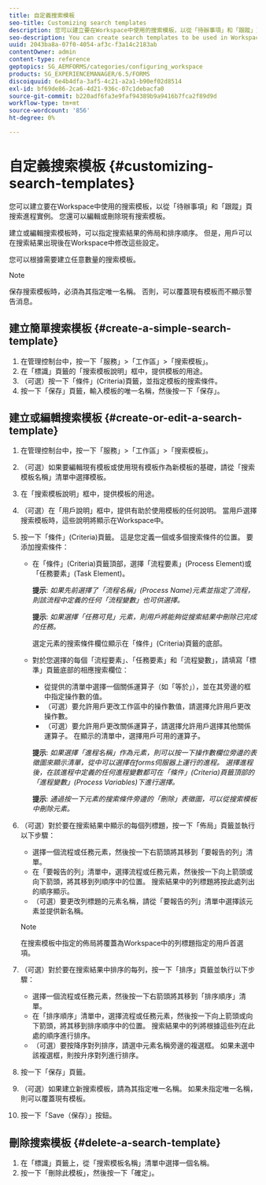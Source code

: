 ```yaml
---
title: 自定義搜索模板
seo-title: Customizing search templates
description: 您可以建立要在Workspace中使用的搜索模板，以從「待辦事項」和「跟蹤」頁搜索進程實例。 您還可以編輯或刪除現有搜索模板。
seo-description: You can create search templates to be used in Workspace to search for instances of processes from the To Do and Tracking pages. You can also edit or delete existing search templates.
uuid: 2043ba8a-07f0-4054-af3c-f3a14c2183ab
contentOwner: admin
content-type: reference
geptopics: SG_AEMFORMS/categories/configuring_workspace
products: SG_EXPERIENCEMANAGER/6.5/FORMS
discoiquuid: 6e4b4dfa-3af5-4c21-a2a1-b90ef02d8514
exl-id: bf69de86-2ca6-4d21-936c-07c1debacfa0
source-git-commit: b220adf6fa3e9faf94389b9a9416b7fca2f89d9d
workflow-type: tm+mt
source-wordcount: '856'
ht-degree: 0%

---
```


# 自定義搜索模板 {#customizing-search-templates}

您可以建立要在Workspace中使用的搜索模板，以從「待辦事項」和「跟蹤」頁搜索進程實例。 您還可以編輯或刪除現有搜索模板。

建立或編輯搜索模板時，可以指定搜索結果的佈局和排序順序。 但是，用戶可以在搜索結果出現後在Workspace中修改這些設定。

您可以根據需要建立任意數量的搜索模板。

>[!NOTE]
>
>保存搜索模板時，必須為其指定唯一名稱。 否則，可以覆蓋現有模板而不顯示警告消息。

## 建立簡單搜索模板 {#create-a-simple-search-template}

1. 在管理控制台中，按一下「服務」>「工作區」>「搜索模板」。
1. 在「標識」頁籤的「搜索模板說明」框中，提供模板的用途。
1. （可選）按一下「條件」(Criteria)頁籤，並指定模板的搜索條件。
1. 按一下「保存」頁籤，輸入模板的唯一名稱，然後按一下「保存」。

## 建立或編輯搜索模板 {#create-or-edit-a-search-template}

1. 在管理控制台中，按一下「服務」>「工作區」>「搜索模板」。
1. （可選）如果要編輯現有模板或使用現有模板作為新模板的基礎，請從「搜索模板名稱」清單中選擇模板。
1. 在「搜索模板說明」框中，提供模板的用途。
1. （可選）在「用戶說明」框中，提供有助於使用模板的任何說明。 當用戶選擇搜索模板時，這些說明將顯示在Workspace中。
1. 按一下「條件」(Criteria)頁籤。 這是您定義一個或多個搜索條件的位置。 要添加搜索條件：

   * 在「條件」(Criteria)頁籤頂部，選擇「流程要素」(Process Element)或「任務要素」(Task Element)。

      **提示**: *如果先前選擇了「流程名稱」(Process Name)元素並指定了流程，則該流程中定義的任何「流程變數」也可供選擇。*

      **提示**: *如果選擇「任務可見」元素，則用戶將能夠從搜索結果中刪除已完成的任務。*

      選定元素的搜索條件欄位顯示在「條件」(Criteria)頁籤的底部。

   * 對於您選擇的每個「流程要素」、「任務要素」和「流程變數」，請填寫「標準」頁籤底部的相應搜索欄位：

      * 從提供的清單中選擇一個關係運算子（如「等於」），並在其旁邊的框中指定操作數的值。
      * （可選）要允許用戶更改工作區中的操作數值，請選擇允許用戶更改操作數。
      * （可選）要允許用戶更改關係運算子，請選擇允許用戶選擇其他關係運算子。 在顯示的清單中，選擇用戶可用的運算子。

      **提示**: *如果選擇「進程名稱」作為元素，則可以按一下操作數欄位旁邊的表徵圖來顯示清單，從中可以選擇在forms伺服器上運行的進程。 選擇進程後，在該進程中定義的任何進程變數都可在「條件」(Criteria)頁籤頂部的「進程變數」(Process Variables)下進行選擇。*

      **提示**: *通過按一下元素的搜索條件旁邊的「刪除」表徵圖，可以從搜索模板中刪除元素。*


1. （可選）對於要在搜索結果中顯示的每個列標題，按一下「佈局」頁籤並執行以下步驟：

   * 選擇一個流程或任務元素，然後按一下右箭頭將其移到「要報告的列」清單。
   * 在「要報告的列」清單中，選擇流程或任務元素，然後按一下向上箭頭或向下箭頭，將其移到列順序中的位置。 搜索結果中的列標題將按此處列出的順序顯示。
   * （可選）要更改列標題的元素名稱，請從「要報告的列」清單中選擇該元素並提供新名稱。

   >[!NOTE]
   >
   >在搜索模板中指定的佈局將覆蓋為Workspace中的列標題指定的用戶首選項。

1. （可選）對於要在搜索結果中排序的每列，按一下「排序」頁籤並執行以下步驟：

   * 選擇一個流程或任務元素，然後按一下右箭頭將其移到「排序順序」清單。
   * 在「排序順序」清單中，選擇流程或任務元素，然後按一下向上箭頭或向下箭頭，將其移到排序順序中的位置。 搜索結果中的列將根據這些列在此處的順序進行排序。
   * （可選）要按降序對列排序，請選中元素名稱旁邊的複選框。 如果未選中該複選框，則按升序對列進行排序。

1. 按一下「保存」頁籤。
1. （可選）如果建立新搜索模板，請為其指定唯一名稱。 如果未指定唯一名稱，則可以覆蓋現有模板。
1. 按一下「Save（保存）」按鈕。

## 刪除搜索模板 {#delete-a-search-template}

1. 在「標識」頁籤上，從「搜索模板名稱」清單中選擇一個名稱。
1. 按一下「刪除此模板」，然後按一下「確定」。

